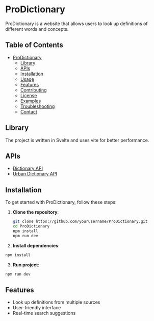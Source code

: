 # ProDictionary

ProDictionary is a website that allows users to look up definitions of different words and concepts.

## Table of Contents

- [ProDictionary](#prodictionary)
  - [Library](#library)
  - [APIs](#apis)
  - [Installation](#installation)
  - [Usage](#usage)
  - [Features](#features)
  - [Contributing](#contributing)
  - [License](#license)
  - [Examples](#examples)
  - [Troubleshooting](#troubleshooting)
  - [Contact](#contact)

## Library

The project is written in Svelte and uses vite for better performance.

## APIs

- [Dictionary API](https://api.dictionaryapi.dev)
- [Urban Dictionary API](http://api.urbandictionary.com)

## Installation

To get started with ProDictionary, follow these steps:

1. **Clone the repository**:
   ```bash
   git clone https://github.com/yourusername/ProDictionary.git
   cd ProDictionary
   npm install
   npm run dev

2. **Install dependencies**:
  ```bash
  npm install
  ```

3. **Run project**:
  ```bash
  npm run dev
  ```

## Features
- Look up definitions from multiple sources
- User-friendly interface
- Real-time search suggestions
